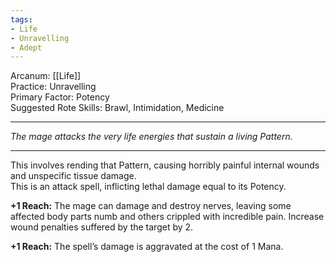 ```yaml
---
tags:
- Life
- Unravelling
- Adept
---
```


Arcanum: [[Life]]\
Practice: Unravelling\
Primary Factor: Potency\
Suggested Rote Skills: Brawl, Intimidation, Medicine

---

_The mage attacks the very life energies that sustain a living Pattern._

---

This involves rending that Pattern, causing horribly painful internal wounds and unspecific tissue damage.\
This is an attack spell, inflicting lethal damage equal to its Potency.

**+1 Reach:** The mage can damage and destroy nerves, leaving some affected body parts numb and others crippled with incredible pain. Increase wound penalties suffered by the target by 2.

**+1 Reach:** The spell’s damage is aggravated at the cost of 1 Mana.